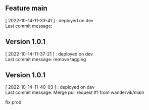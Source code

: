 
## Feature main
[ 2022-10-14-11-33-41 ] : deployed on dev <br />
Last commit message: 
## Version 1.0.1
[ 2022-10-14-11-37-21 ] : deployed on dev <br />
Last commit message: remove tagging
## Version 1.0.1
[ 2022-10-14-11-40-03 ] : deployed on dev <br />
Last commit message: Merge pull request #1 from wandervik/main

fix prod
